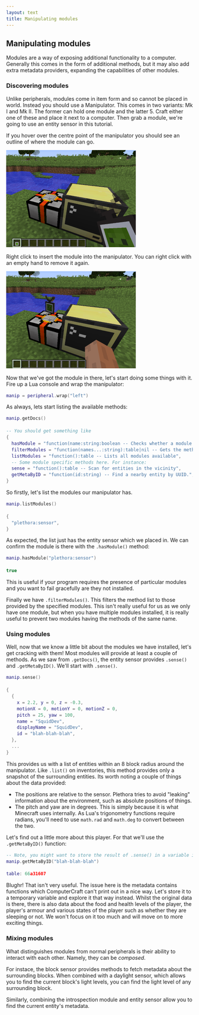 ```yaml
---
layout: text
title: Manipulating modules
---
```


## Manipulating modules
Modules are a way of exposing additional functionality to a computer. Generally this comes in the form of additional
methods, but it may also add extra metadata providers, expanding the capabilities of other modules.

### Discovering modules
Unlike peripherals, modules come in item form and so cannot be placed in world. Instead you should use a
Manipulator. This comes in two variants: Mk I and Mk II. The former can hold one module and the latter 5. Craft either
one of these and place it next to a computer. Then grab a module, we're going to use an entity sensor in this tutorial.

If you hover over the centre point of the manipulator you should see an outline of where the module can go.

![](images/manipulator-without.png "A manipulator before putting the module in")

Right click to insert the module into the manipulator. You can right click with an empty hand to remove it again.

![](images/manipulator-with.png "A manipulator with the module inserted")

Now that we've got the module in there, let's start doing some things with it. Fire up a Lua console and wrap the
manipulator:

```lua
manip = peripheral.wrap("left")
```

As always, lets start listing the available methods:

```lua
manip.getDocs()

-- You should get something like
{
  hasModule = "function(name:string:boolean -- Checks whether a module is a available",
  filterModules = "function(names...:string):table|nil -- Gets the methods which require these modules",
  listModules = "function():table -- Lists all modules available",
  -- Some module specific methods here. For instance:
  sense = "function():table -- Scan for entities in the vicinity",
  getMetaByID = "function(id:string) -- Find a nearby entity by UUID.",
}
```

So firstly, let's list the modules our manipulator has.

```lua
manip.listModules()

{
  "plethora:sensor",
}
```

As expected, the list just has the entity sensor which we placed in. We can confirm the module is there with the
`.hasModule()` method:

```lua
manip.hasModule("plethora:sensor")

true
```

This is useful if your program requires the presence of particular modules and you want to fail gracefully are they not
installed.

Finally we have `.filterModules()`. This filters the method list to those provided by the specified modules. This isn't
really useful for us as we only have one module, but when you have multiple modules installed, it is really useful to
prevent two modules having the methods of the same name.

### Using modules
Well, now that we know a little bit about the modules we have installed, let's get cracking with them! Most modules will
provide at least a couple of methods. As we saw from `.getDocs()`, the entity sensor provides `.sense()` and
`.getMetaByID()`. We'll start with `.sense()`.

```lua
manip.sense()

{
  {
    x = 2.2, y = 0, z = -0.3,
    motionX = 0, motionY = 0, motionZ = 0,
    pitch = 25, yaw = 100,
    name = "SquidDev",
    displayName = "SquidDev",
    id = "blah-blah-blah",
  },
  ...
}
```

This provides us with a list of entities within an 8 block radius around the manipulator. Like `.list()` on inventories,
this method provides only a snapshot of the surrounding entities. Its worth noting a couple of things about the data
provided:

 - The positions are relative to the sensor. Plethora tries to avoid "leaking" information about the environment, such
   as absolute positions of things.
 - The pitch and yaw are in degrees. This is simply because it is what Minecraft uses internally. As Lua's trigonometry
   functions require radians, you'll need to use `math.rad` and `math.deg` to convert between the two.

Let's find out a little more about this player. For that we'll use the `.getMetaByID()` function:

```lua
-- Note, you might want to store the result of .sense() in a variable instead of typing the UUID.
manip.getMetaByID("blah-blah-blah")

table: 66a31607
```

Blughr! That isn't very useful. The issue here is the metadata contains functions which ComputerCraft can't print out in
a nice way. Let's store it to a temporary variable and explore it that way instead. Whilst the original data is there,
there is also data about the food and health levels of the player, the player's armour and various states of the player
such as whether they are sleeping or not. We won't focus on it too much and will move on to more exciting things.

### Mixing modules
What distinguishes modules from normal peripherals is their ability to interact with each other. Namely, they can be
*composed*.

For instace, the block sensor provides methods to fetch metadata about the surrounding blocks. When combined with a
daylight sensor, which allows you to find the current block's light levels, you can find the light level of any
surrounding block.

Similarly, combining the introspection module and entity sensor allow you to find the current entity's metadata.
